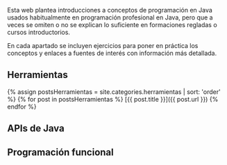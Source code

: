Esta web plantea introducciones a conceptos de programación en Java usados habitualmente en programación profesional en Java, pero que a veces se omiten o no se explican lo suficiente en formaciones regladas o cursos introductorios.

En cada apartado se incluyen ejercicios para poner en práctica los conceptos y enlaces a fuentes de interés con información más detallada.

## Herramientas

{% assign postsHerramientas = site.categories.herramientas | sort: 'order' %}
{% for post in postsHerramientas %}
[{{ post.title }}]({{ post.url }})
{% endfor %}

## APIs de Java

## Programación funcional
